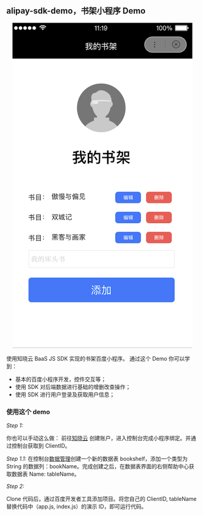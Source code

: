 ## alipay-sdk-demo，书架小程序 Demo

<p align="center"><img src="../assets/baidu-sdk-demo.png" /></p>

使用知晓云 BaaS JS SDK 实现的书架百度小程序。
通过这个 Demo 你可以学到：

- 基本的百度小程序开发，控件交互等；
- 使用 SDK 对后端数据进行基础的增删改查操作；
- 使用 SDK 进行用户登录及获取用户信息；


### 使用这个 demo

*Step 1:*

你也可以手动这么做：
前往[知晓云](https://cloud.minapp.com) 创建账户，进入控制台完成小程序绑定。并通过控制台获取到 ClientID。

*Step 1.1:*
在控制台[数据管理](https://cloud.minapp.com/hydrogen/flex/schema/)创建一个新的数据表 bookshelf，添加一个类型为 String 的数据列：bookName。完成创建之后，在数据表界面的右侧帮助中心获取数据表 Name: tableName。

*Step 2:*

Clone 代码后，通过百度开发者工具添加项目。将您自己的 ClientID, tableName 替换代码中（app.js, index.js）的演示 ID，即可运行代码。
